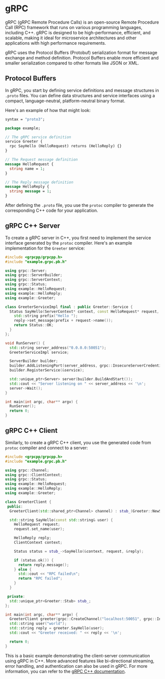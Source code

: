 # gRPC

gRPC (gRPC Remote Procedure Calls) is an open-source Remote Procedure Call (RPC) framework that runs on various programming languages, including C++. gRPC is designed to be high-performance, efficient, and scalable, making it ideal for microservice architectures and other applications with high performance requirements.

gRPC uses the Protocol Buffers (Protobuf) serialization format for message exchange and method definition. Protocol Buffers enable more efficient and smaller serialization compared to other formats like JSON or XML.

## Protocol Buffers

In gRPC, you start by defining service definitions and message structures in `.proto` files. You can define data structures and service interfaces using a compact, language-neutral, platform-neutral binary format.

Here's an example of how that might look:

```proto
syntax = "proto3";

package example;

// The gRPC service definition
service Greeter {
  rpc SayHello (HelloRequest) returns (HelloReply) {}
}

// The Request message definition
message HelloRequest {
  string name = 1;
}

// The Reply message definition
message HelloReply {
  string message = 1;
}
```

After defining the `.proto` file, you use the `protoc` compiler to generate the corresponding C++ code for your application.

## gRPC C++ Server

To create a gRPC server in C++, you first need to implement the service interface generated by the `protoc` compiler. Here's an example implementation for the `Greeter` service:

```cpp
#include <grpcpp/grpcpp.h>
#include "example.grpc.pb.h"

using grpc::Server;
using grpc::ServerBuilder;
using grpc::ServerContext;
using grpc::Status;
using example::HelloRequest;
using example::HelloReply;
using example::Greeter;

class GreeterServiceImpl final : public Greeter::Service {
  Status SayHello(ServerContext* context, const HelloRequest* request, HelloReply* reply) override {
    std::string prefix("Hello ");
    reply->set_message(prefix + request->name());
    return Status::OK;
  }
};

void RunServer() {
  std::string server_address("0.0.0.0:50051");
  GreeterServiceImpl service;

  ServerBuilder builder;
  builder.AddListeningPort(server_address, grpc::InsecureServerCredentials());
  builder.RegisterService(&service);

  std::unique_ptr<Server> server(builder.BuildAndStart());
  std::cout << "Server listening on " << server_address << '\n';
  server->Wait();
}

int main(int argc, char** argv) {
  RunServer();
  return 0;
}
```

## gRPC C++ Client

Similarly, to create a gRPC C++ client, you use the generated code from `protoc` compiler and connect to a server:

```cpp
#include <grpcpp/grpcpp.h>
#include "example.grpc.pb.h"

using grpc::Channel;
using grpc::ClientContext;
using grpc::Status;
using example::HelloRequest;
using example::HelloReply;
using example::Greeter;

class GreeterClient {
 public:
  GreeterClient(std::shared_ptr<Channel> channel) : stub_(Greeter::NewStub(channel)) {}

  std::string SayHello(const std::string& user) {
    HelloRequest request;
    request.set_name(user);

    HelloReply reply;
    ClientContext context;

    Status status = stub_->SayHello(&context, request, &reply);

    if (status.ok()) {
      return reply.message();
    } else {
      std::cout << "RPC failed\n";
      return "RPC failed";
    }
  }

 private:
  std::unique_ptr<Greeter::Stub> stub_;
};

int main(int argc, char** argv) {
  GreeterClient greeter(grpc::CreateChannel("localhost:50051", grpc::InsecureChannelCredentials()));
  std::string user("world");
  std::string reply = greeter.SayHello(user);
  std::cout << "Greeter received: " << reply << '\n';

  return 0;
}
```

This is a basic example demonstrating the client-server communication using gRPC in C++. More advanced features like bi-directional streaming, error handling, and authentication can also be used in gRPC. For more information, you can refer to the [gRPC C++ documentation](https://grpc.io/docs/languages/cpp/).